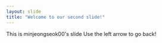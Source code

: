 ```yaml
---
layout: slide
title: "Welcome to our second slide!"
---
```

This is minjeongseok00's slide
Use the left arrow to go back!
